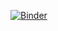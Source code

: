 [![Binder](https://mybinder.org/badge_logo.svg)](https://mybinder.org/v2/gh/Davisbrence/CGS-1060/HEAD)
